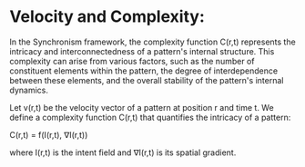 # Velocity and Complexity:

In the Synchronism framework, the complexity function C(r,t) represents
the intricacy and interconnectedness of a pattern\'s internal structure.
This complexity can arise from various factors, such as the number of
constituent elements within the pattern, the degree of interdependence
between these elements, and the overall stability of the pattern\'s
internal dynamics.

Let v(r,t) be the velocity vector of a pattern at position r and time t.
We define a complexity function C(r,t) that quantifies the intricacy of
a pattern:

C(r,t) = f(I(r,t), ∇I(r,t))

where I(r,t) is the intent field and ∇I(r,t) is its spatial gradient.